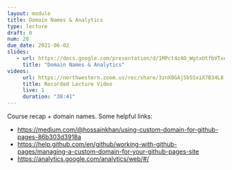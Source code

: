 ```yaml
---
layout: module
title: Domain Names & Analytics
type: lecture
draft: 0
num: 20
due_date: 2021-06-02
slides:
   - url: https://docs.google.com/presentation/d/1MPct4z4O_WgtxUtfbVTxeNVj9qgv5dSXLMqhchnhP44/edit?usp=sharing
     title: "Domain Names & Analytics"
videos:
     url: https://northwestern.zoom.us/rec/share/3znX8GAj5b5SxiX7B34L8-XmvyLT9ZiP6HiNDFGTeqh5XZjKXATV2fNOBdN3LN0d.UTd_2-lW0WfbxjYE
     title: Recorded Lecture Video
     live: 1
     duration: "38:41"  
---
```


Course recap + domain names. Some helpful links:
* <a href="https://medium.com/@hossainkhan/using-custom-domain-for-github-pages-86b303d3918a" target="_blank">https://medium.com/@hossainkhan/using-custom-domain-for-github-pages-86b303d3918a</a>
* <a href="https://medium.com/@hossainkhan/using-custom-domain-for-github-pages-86b303d3918a" target="_blank">https://help.github.com/en/github/working-with-github-pages/managing-a-custom-domain-for-your-github-pages-site</a>
* <a href="https://analytics.google.com/analytics/web/#/" target="_blank">https://analytics.google.com/analytics/web/#/</a>